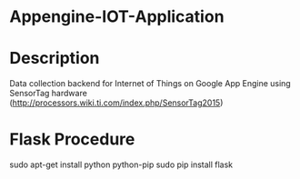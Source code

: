 Appengine-IOT-Application
=============================

# Description

Data collection backend for Internet of Things on Google App Engine using SensorTag hardware (http://processors.wiki.ti.com/index.php/SensorTag2015)

# Flask Procedure

  sudo apt-get install python python-pip
  sudo pip install flask
